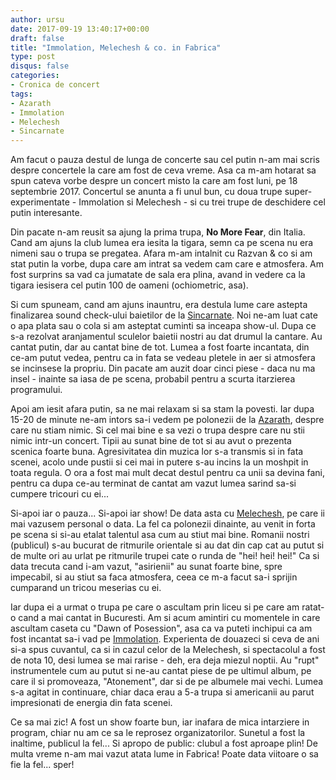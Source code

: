 ```yaml
---
author: ursu
date: 2017-09-19 13:40:17+00:00
draft: false
title: "Immolation, Melechesh & co. in Fabrica"
type: post
disqus: false
categories:
- Cronica de concert
tags:
- Azarath
- Immolation
- Melechesh
- Sincarnate
---
```

Am facut o pauza destul de lunga de concerte sau cel putin n-am mai scris despre concertele la care am fost de ceva vreme. Asa ca m-am hotarat sa spun cateva vorbe despre un concert misto la care am fost luni, pe 18 septembrie 2017. Concertul se anunta a fi unul bun, cu doua trupe super-experimentate - Immolation si Melechesh - si cu trei trupe de deschidere cel putin interesante.

Din pacate n-am reusit sa ajung la prima trupa, **No More Fear**, din Italia. Cand am ajuns la club lumea era iesita la tigara, semn ca pe scena nu era nimeni sau o trupa se pregatea. Afara m-am intalnit cu Razvan & co si am stat putin la vorbe, dupa care am intrat sa vedem cam care e atmosfera. Am fost surprins sa vad ca jumatate de sala era plina, avand in vedere ca la tigara iesisera cel putin 100 de oameni (ochiometric, asa).

Si cum spuneam, cand am ajuns inauntru, era destula lume care astepta finalizarea sound check-ului baietilor de la [Sincarnate](tag/sincarnate). Noi ne-am luat cate o apa plata sau o cola si am asteptat cuminti sa inceapa show-ul. Dupa ce s-a rezolvat aranjamentul sculelor baietii nostri au dat drumul la cantare. Au cantat putin, dar au cantat bine de tot. Lumea a fost foarte incantata, din ce-am putut vedea, pentru ca in fata se vedeau pletele in aer si atmosfera se incinsese la propriu. Din pacate am auzit doar cinci piese - daca nu ma insel - inainte sa iasa de pe scena, probabil pentru a scurta itarzierea programului.

Apoi am iesit afara putin, sa ne mai relaxam si sa stam la povesti. Iar dupa 15-20 de minute ne-am intors sa-i vedem pe polonezii de la [Azarath](https://www.facebook.com/AzarathBand/), despre care nu stiam nimic. Si cel mai bine e sa vezi o trupa despre care nu stii nimic intr-un concert. Tipii au sunat bine de tot si au avut o prezenta scenica foarte buna. Agresivitatea din muzica lor s-a transmis si in fata scenei, acolo unde pustii si cei mai in putere s-au incins la un moshpit in toata regula. O ora a fost mai mult decat destul pentru ca unii sa devina fani, pentru ca dupa ce-au terminat de cantat am vazut lumea sarind sa-si cumpere tricouri cu ei...

Si-apoi iar o pauza... Si-apoi iar show! De data asta cu [Melechesh](tag/melechesh), pe care ii mai vazusem personal o data. La fel ca polonezii dinainte, au venit in forta pe scena si si-au etalat talentul asa cum au stiut mai bine. Romanii nostri (publicul) s-au bucurat de ritmurile orientale si au dat din cap cat au putut si de multe ori au urlat pe ritmurile trupei cate o runda de "hei! hei! hei!" Ca si data trecuta cand i-am vazut, "asirienii" au sunat foarte bine, spre impecabil, si au stiut sa faca atmosfera, ceea ce m-a facut sa-i sprijin cumparand un tricou meserias cu ei.

Iar dupa ei a urmat o trupa pe care o ascultam prin liceu si pe care am ratat-o cand a mai cantat in Bucuresti. Am si acum amintiri cu momentele in care ascultam caseta cu "Dawn of Posession", asa ca va puteti inchipui ca am fost incantat sa-i vad pe [Immolation](https://www.facebook.com/immolation). Experienta de douazeci si ceva de ani si-a spus cuvantul, ca si in cazul celor de la Melechesh, si spectacolul a fost de nota 10, desi lumea se mai rarise - deh, era deja miezul noptii. Au "rupt" instrumentele cum au putut si ne-au cantat piese de pe ultimul album, pe care il si promoveaza, "Atonement", dar si de pe albumele mai vechi. Lumea s-a agitat in continuare, chiar daca erau a 5-a trupa si americanii au parut impresionati de energia din fata scenei.

Ce sa mai zic! A fost un show foarte bun, iar inafara de mica intarziere in program, chiar nu am ce sa le reprosez organizatorilor. Sunetul a fost la inaltime, publicul la fel... Si apropo de public: clubul a fost aproape plin! De multa vreme n-am mai vazut atata lume in Fabrica! Poate data viitoare o sa fie la fel... sper!
